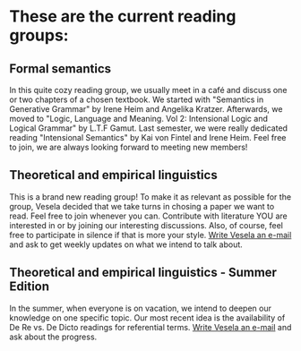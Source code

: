 # These are the current reading groups:

## Formal semantics
In this quite cozy reading group, we usually meet in a café and discuss one or two chapters of a chosen textbook. 
We started with "Semantics in Generative Grammar" by Irene Heim and Angelika Kratzer. 
Afterwards, we moved to "Logic, Language and Meaning. Vol 2: Intensional Logic and Logical Grammar" by L.T.F Gamut. 
Last semester, we were really dedicated reading "Intensional Semantics" by Kai von Fintel and Irene Heim. Feel free to join, we are always looking forward to meeting new members!

## Theoretical and empirical linguistics
This is a brand new reading group! To make it as relevant as possible for the group, Vesela decided that we take turns in chosing a paper we want to read. Feel free to join whenever you can. Contribute with literature YOU are interested in or by joining our interesting discussions. Also, of course, feel free to participate in silence if that is more your style. [Write Vesela an e-mail](mailto:vesela.simeonova@uni-graz.at) and ask to get weekly updates on what we intend to talk about. 


## Theoretical and empirical linguistics - Summer Edition
In the summer, when everyone is on vacation, we intend to deepen our knowledge on one specific topic. Our most recent idea is the availability of De Re vs. De Dicto readings for referential terms. [Write Vesela an e-mail](mailto:vesela.simeonova@uni-graz.at) and ask about the progress.
